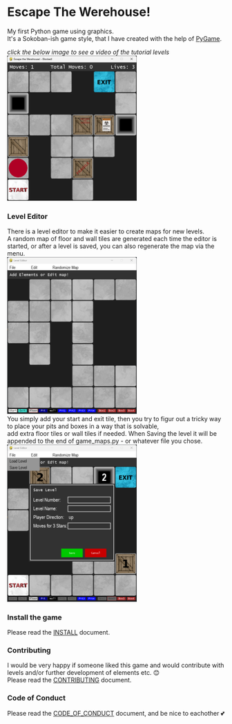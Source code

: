 # Escape The Werehouse!
My first Python game using graphics.<br>
It's a Sokoban-ish game style, that I have created with the help of [PyGame](https://www.pygame.org).<br>

_click the below image to see a video of the tutorial levels_<br>
[<img src="docs/Escape_the_Werehouse_Blocked.png" width="300"
/>](https://www.youtube.com/watch?v=mKVovd810P0)<br>

### Level Editor ###
There is a level editor to make it easier to create maps for new levels.<br>
A random map of floor and wall tiles are generated each time the editor is started, or after a level is saved, you can also regenerate the map via the menu.<br>
<img src="docs/WerehouseLevelEditor.png" width="300"><br>
You simply add your start and exit tile, then you try to figur out a tricky way to place your pits and boxes in a way that is solvable,<br>
add extra floor tiles or wall tiles if needed. When Saving the level it will be appended to the end of game_maps.py - or whatever file you chose.<br>
<img src="docs/SaveANewlyMadeMap.png" width="300">

### Install the game
Please read the [INSTALL](https://github.com/CrowStudio/Escape-The-Werehouse-/blob/master/docs/INSTALL.md) document.

### Contributing
I would be very happy if someone liked this game and would contribute with levels and/or further development of elements etc. :blush:<br>
Please read the [CONTRIBUTING](https://github.com/CrowStudio/Escape-The-Werehouse-/blob/master/docs/CONTRIBUTING.md) document.

### Code of Conduct
Please read the [CODE_OF_CONDUCT](https://github.com/CrowStudio/Escape-The-Werehouse-/blob/master/docs/CODE_OF_CONDUCT.md) document, and be nice to eachother :two_hearts:
